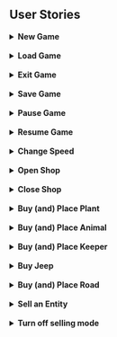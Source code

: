 
## User Stories

<details>
  <summary><b>New Game</b></summary>

<br>

  **As a:** (current) player  <br>
  **I want to:** start a new game 

  |       |                                                           |
  |-------|-----------------------------------------------------------|
  | **Given** | The application is running, and the "New Game" button is visible |
  | **When**  | The "New Game" button is clicked |
  | **Then**  | The difficulty selection window appears|

<br>

  |       |                                                           |
  |-------|-----------------------------------------------------------|
  | **Given** | The difficulty selection window is visible |
  | **When**  | A difficulty option is selected and the "Start" button is clicked |
  | **Then**  | A newly generated game board appears in its initial state, and the game begins |

</details>

<br>

<details>
  <summary><b>Load Game</b></summary>

<br>

  **As a:** (current) player  <br>
  **I want to:** load a saved game 

  |       |                                                           |
  |-------|-----------------------------------------------------------|
  | **Given** | The application is running, the "Load Game" button is visible, and there is at least one previously saved game stored in the memory |
  | **When**  | The "Load Game" button is clicked |
  | **Then**  | A new window appears with a list of previously saved games |

  |       |                                                           |
  |-------|-----------------------------------------------------------|
  | **Given** | The window with the list of previously saved games is active |
  | **When**  | The selected map is clicked |
  | **Then**  | The previously saved game state and map are loaded, and the game resumes from where it was left off |

</details>

<br>

<details>
  <summary><b>Exit Game</b></summary>

<br>

  **As a:** (current) player <br>
  **I want to:** exit the game  

  |       |                                                           |
  |-------|-----------------------------------------------------------|
  | **Given** | The game is running |
  | **When**  | The "Exit" button is clicked |
  | **Then**  | A confirmation dialog appears with the choices of "Save" or "Exit" |

<br>

  |       |                                                           |
  |-------|-----------------------------------------------------------|
  | **Given** | The confirmation dialog about exiting the game is active |
  | **When**  | The "Exit" button is clicked |
  | **Then**  | The game closes |

</details>


<br>


<details>
  <summary><b>Save Game</b></summary>

<br>

  **As a:** (current) player <br>
  **I want to:** save the game  

  |       |                                                           |
  |-------|-----------------------------------------------------------|
  | **Given** | The game is running |
  | **When**  | The "Exit" button is clicked |
  | **Then**  | A confirmation dialog appears with the choices of "Save" or "Exit"  |

<br>

  |       |                                                           |
  |-------|-----------------------------------------------------------|
  | **Given** | The confirmation dialog about exiting the game is active |
  | **When**  | The "Save" button is clicked |
  | **Then**  | The game closes |

</details>

<br>

<details>
  <summary><b>Pause Game</b></summary>

<br>

  **As a:** (current) player  <br>
  **I want to:** pause the game

  |       |                                                           |
  |-------|-----------------------------------------------------------|
  | **Given** | The game is running |
  | **When**  | The "Pause" button is clicked |
  | **Then**  | The game pauses (the timer and the entities stop) |

</details>

<br>

<details>
  <summary><b>Resume Game</b></summary>

<br>

  **As a:** (current) player  <br>
  **I want to:** resume the game

  |       |                                                           |
  |-------|-----------------------------------------------------------|
  | **Given** | The game is paused |
  | **When**  | The "Resume" button is clicked |
  | **Then**  | The game resumes (the timer and the entities continue) |

</details>

<br>

<details>
  <summary><b>Change Speed</b></summary>

<br>

  **As a:** (current) player  <br>
  **I want to:** change the speed of the game

  |       |                                                           |
  |-------|-----------------------------------------------------------|
  | **Given** | The game is running |
  | **When**  | The "Change Speed" button is clicked |
  | **Then**  | The speed of the game changes (slow -> medium -> fast -> slow -> ...) |

</details>

<br>

<details>
  <summary><b>Open Shop</b></summary>

<br>

  **As a:** (current) player  <br>
  **I want to:** open the shop

  |       |                                                           |
  |-------|-----------------------------------------------------------|
  | **Given** | The game is running and the Shop window is closed |
  | **When**  | The "Shop" button is clicked |
  | **Then**  | The Shop window appears |

</details>

<br>

<details>
  <summary><b>Close Shop</b></summary>

<br>

  **As a:** (current) player  <br>
  **I want to:** close the shop

  |       |                                                           |
  |-------|-----------------------------------------------------------|
  | **Given** | The game is running and the Shop window is open |
  | **When**  | The "Close Shop" button is clicked |
  | **Then**  | The Shop window closes |

</details>

<br>

<details>
  <summary><b>Buy (and) Place Plant</b></summary>

<br>

  **As a:** (current) player  <br>
  **I want to:** buy and place a plant

  |       |                                                           |
  |-------|-----------------------------------------------------------|
  | **Given** | The Shop window is open |
  | **When**  | The choosen plant is clicked, and we have the right amount of money to buy the selected plant |
  | **Then**  | The plant is selected and Shop window closes|

  |       |                                                           |
  |-------|-----------------------------------------------------------|
  | **Given** | The Shop window is closed and a plant is selected |
  | **When**  | A valid tile is clicked (invalid tiles: rock, water, road, plants) |
  | **Then**  | The plant is placed on the selected tile (the price of the plant is deducted from the money)|

</details>

<br>

<details>
  <summary><b>Buy (and) Place Animal</b></summary>

<br>

  **As a:** (current) player  <br>
  **I want to:** buy and place a plant

  |       |                                                           |
  |-------|-----------------------------------------------------------|
  | **Given** | The Shop window is open |
  | **When**  | The choosen animal is clicked, and we have the right amount of money to buy the selected animal |
  | **Then**  | The animal is selected and Shop window closes|

  |       |                                                           |
  |-------|-----------------------------------------------------------|
  | **Given** | The Shop window is closed and a animal is selected |
  | **When**  | A valid tile is clicked (invalid tiles: rock, water) |
  | **Then**  | The animal is placed on the selected tile (the price of the animal is deducted from the money)|

</details>

<br>

<details>
  <summary><b>Buy (and) Place Keeper</b></summary>

<br>

  **As a:** (current) player  <br>
  **I want to:** buy and place a plant

  |       |                                                           |
  |-------|-----------------------------------------------------------|
  | **Given** | The Shop window is open |
  | **When**  | The "Keeper" icon is clicked, and we have the right amount of money to buy the keeper |
  | **Then**  | The keeper is selected and Shop window closes|

  |       |                                                           |
  |-------|-----------------------------------------------------------|
  | **Given** | The Shop window is closed and the keeper is selected |
  | **When**  | A valid tile is clicked (invalid tiles: rock, water) |
  | **Then**  | The keeper is placed on the selected tile (the price of the keeper is deducted from the money)|

</details>

<br>

<details>
  <summary><b>Buy Jeep</b></summary>

<br>

  **As a:** (current) player  <br>
  **I want to:** buy and place a jeep

  |       |                                                           |
  |-------|-----------------------------------------------------------|
  | **Given** | The Shop window is open |
  | **When**  | The Jeep icon is clicked, and we have the right amount of money to buy the jeep |
  | **Then**  | The Jeep is added to the vehicles (the price is deducted from the money) |

</details>

 <br>

<details>
  <summary><b>Buy (and) Place Road</b></summary>

<br>

  **As a:** (current) player  <br>
  **I want to:** buy and place a road

  |       |                                                           |
  |-------|-----------------------------------------------------------|
  | **Given** | The Shop window is open |
  | **When**  | The Road icon is clicked, and we have the right amount of money to buy the road |
  | **Then**  | The Road is selected and the Shop window closes |

  |       |                                                           |
  |-------|-----------------------------------------------------------|
  | **Given** | The Shop window is closed and the road is selected |
  | **When**  | A valid tile is clicked (invalid tiles: rock, water, road) |
  | **Then**  | The road is placed on the selected tile (the price of the road is deducted from the money)

</details>

<br>

<details>
  <summary><b>Sell an Entity</b></summary>

<br>

  **As a:** (current) player  <br>
  **I want to:** sell an entity (animals, plants, roads, jeeps, lakes, keepers)

  |       |                                                           |
  |-------|-----------------------------------------------------------|
  | **Given** | The game is running and the "Start Selling" button is visible |
  | **When**  | The "Start Selling" button is clicked and then the selected entity is clicked on the map |
  | **Then**  | The clicked entity is sold and is removed from the map, the price of the sold entity gets added to the money |

</details>

<br>
<details>
  <summary><b>Turn off selling mode</b></summary>

<br>

  **As a:** (current) player  <br>
  **I want to:** turn off selling mode

  |       |                                                           |
  |-------|-----------------------------------------------------------|
  | **Given** | The game is running, the selling mode is on and the "Stop Selling" button is visible |
  | **When**  | The "Stop Selling" button is clicked |
  | **Then**  | The selling mode is turned off |

</details>